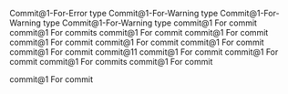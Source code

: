 Commit@1-For-Error type
Commit@1-For-Warning type
Commit@1-For-Warning type
Commit@1-For-Warning type
commit@1 For commit
commit@1 For commits
commit@1 For commit
commit@1 For commit
commit@1 For commit
commit@1 For commit
commit@1 For commit
commit@1 For commit
commit@11
commit@1 For commit
commit@1 For commit
commit@1 For commits
commit@1 For commit

commit@1 For commit
